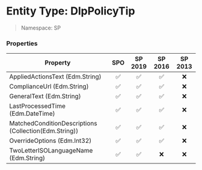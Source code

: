 # Entity Type: DlpPolicyTip

> Namespace: SP

### Properties

Property | SPO | SP 2019 | SP 2016 | SP 2013
----------|:---:|:-------:|:-------:|:-------:
AppliedActionsText (Edm.String) | ✅ | ✅ | ✅ | ❌
ComplianceUrl (Edm.String) | ✅ | ✅ | ✅ | ❌
GeneralText (Edm.String) | ✅ | ✅ | ✅ | ❌
LastProcessedTime (Edm.DateTime) | ✅ | ✅ | ✅ | ❌
MatchedConditionDescriptions (Collection(Edm.String)) | ✅ | ✅ | ✅ | ❌
OverrideOptions (Edm.Int32) | ✅ | ✅ | ✅ | ❌
TwoLetterISOLanguageName (Edm.String) | ✅ | ✅ | ❌ | ❌